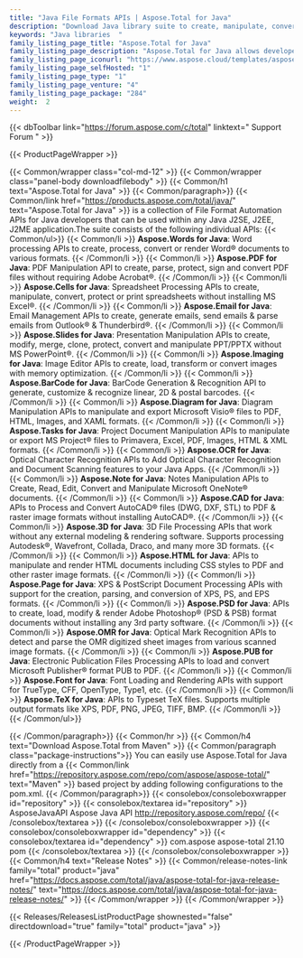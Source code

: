 ```yaml
---
title: "Java File Formats APIs | Aspose.Total for Java"
description: "Download Java library suite to create, manipulate, convert, render & print Microsoft Word, Excel, PowerPoint, Outlook, Publisher, Visio, Project & OneNote files. Package also includes APIs for PDF, Photoshop, CAD, GIS & 3D file formats as well as APIs for barcodes, OCR & OMR. "
keywords: "Java libraries  "
family_listing_page_title: "Aspose.Total for Java"
family_listing_page_description: "Aspose.Total for Java allows developers to build incredibly versatile file processing systems capable of handling 100+ popular file formats. Java SE or EE application programmers can enhance their applications with the ability to load, create, modify, render and inter-convert files from Microsoft Office, OpenOffice, Visio, Project, CAD and many other commonly used format categories."
family_listing_page_iconurl: "https://www.aspose.cloud/templates/aspose/App_Themes/V3/images/total/272x272/aspose_total-for-java-min.png"
family_listing_page_selfHosted: "1"
family_listing_page_type: "1"
family_listing_page_venture: "4"
family_listing_page_package: "284"
weight:  2
---
```


{{< dbToolbar link="https://forum.aspose.com/c/total" linktext=" Support Forum " >}}


{{< ProductPageWrapper >}}

<!-- ProductPageContent-->
{{< Common/wrapper class="col-md-12" >}}
{{< Common/wrapper class="panel-body downloadfilebody" >}}
{{< Common/h1 text="Aspose.Total for Java" >}}
{{< Common/paragraph>}}
{{< Common/link href="https://products.aspose.com/total/java/" text="Aspose.Total for Java"  >}} is a collection of File Format Automation APIs for Java developers that can be used within any Java J2SE, J2EE, J2ME application.The suite consists of the following individual APIs: {{< Common/ul>}}
    {{< Common/li >}} <b>Aspose.Words for Java</b>: Word processing APIs to create, process, convert or render Word® documents to various formats. {{< /Common/li >}}
   {{< Common/li >}} <b>Aspose.PDF for Java</b>: PDF Manipulation API to create, parse, protect, sign and convert PDF files without requiring Adobe Acrobat®. {{< /Common/li >}}
   {{< Common/li >}} <b>Aspose.Cells for Java</b>: Spreadsheet Processing APIs to create, manipulate, convert, protect or print spreadsheets without installing MS Excel®. {{< /Common/li >}}
   {{< Common/li >}} <b>Aspose.Email for Java</b>: Email Management APIs to create, generate emails, send emails &amp; parse emails from Outlook® &amp; Thunderbird®. {{< /Common/li >}}
   {{< Common/li >}} <b>Aspose.Slides for Java</b>: Presentation Manipulation APIs to create, modify, merge, clone, protect, convert and manipulate PPT/PPTX without MS PowerPoint®. {{< /Common/li >}}
   {{< Common/li >}} <b>Aspose.Imaging for Java</b>: Image Editor APIs to create, load, transform or convert images with memory optimization. {{< /Common/li >}}
   {{< Common/li >}} <b>Aspose.BarCode for Java</b>: BarCode Generation &amp; Recognition API to generate, customize &amp; recognize linear, 2D &amp; postal barcodes. {{< /Common/li >}}
   {{< Common/li >}} <b>Aspose.Diagram for Java</b>: Diagram Manipulation APIs to manipulate and export Microsoft Visio® files to PDF, HTML, Images, and XAML formats. {{< /Common/li >}}
   {{< Common/li >}} <b>Aspose.Tasks for Java</b>: Project Document Manipulation APIs to manipulate or export MS Project® files to Primavera, Excel, PDF, Images, HTML &amp; XML formats. {{< /Common/li >}}
   {{< Common/li >}} <b>Aspose.OCR for Java</b>: Optical Character Recognition APIs to Add Optical Character Recognition and Document Scanning features to your Java Apps. {{< /Common/li >}}
   {{< Common/li >}} <b>Aspose.Note for Java</b>: Notes Manipulation APIs to Create, Read, Edit, Convert and Manipulate Microsoft OneNote® documents. {{< /Common/li >}}
   {{< Common/li >}} <b>Aspose.CAD for Java</b>: APIs to Process and Convert AutoCAD® files (DWG, DXF, STL) to PDF &amp; raster image formats without installing AutoCAD®. {{< /Common/li >}}
   {{< Common/li >}} <b>Aspose.3D for Java</b>: 3D File Processing APIs that work without any external modeling &amp; rendering software. Supports processing Autodesk®, Wavefront, Collada, Draco, and many more 3D formats. {{< /Common/li >}}
   {{< Common/li >}} <b>Aspose.HTML for Java</b>: APIs to manipulate and render HTML documents including CSS styles to PDF and other raster image formats. {{< /Common/li >}}
   {{< Common/li >}} <b>Aspose.Page for Java</b>: XPS &amp; PostScript Document Processing APIs with support for the creation, parsing, and conversion of XPS, PS, and EPS formats. {{< /Common/li >}}
   {{< Common/li >}} <b>Aspose.PSD for Java</b>: APIs to create, load, modify &amp; render Adobe Photoshop® (PSD &amp; PSB) format documents without installing any 3rd party software. {{< /Common/li >}}
   {{< Common/li >}} <b>Aspose.OMR for Java</b>: Optical Mark Recognition APIs to detect and parse the OMR digitized sheet images from various scanned image formats. {{< /Common/li >}}
   {{< Common/li >}} <b>Aspose.PUB for Java</b>: Electronic Publication Files Processing APIs to load and convert Microsoft Publisher® format PUB to PDF. {{< /Common/li >}}
   {{< Common/li >}} <b>Aspose.Font for Java</b>: Font Loading and Rendering APIs with support for TrueType, CFF, OpenType, Type1, etc. {{< /Common/li >}}
   {{< Common/li >}} <b>Aspose.TeX for Java</b>: APIs to Typeset TeX files. Supports multiple output formats like XPS, PDF, PNG, JPEG, TIFF, BMP. {{< /Common/li >}}
 {{< /Common/ul>}}

{{< /Common/paragraph>}}
{{< Common/hr >}}
{{< Common/h4 text="Download Aspose.Total from Maven"  >}}
{{< Common/paragraph class="package-instructions">}}
You can easily use Aspose.Total for Java directly from a {{< Common/link href="https://repository.aspose.com/repo/com/aspose/aspose-total/" text="Maven"  >}} based project by adding following configurations to the pom.xml.
 {{< /Common/paragraph>}}
{{< consolebox/consoleboxwrapper id="repository" >}}
       {{< consolebox/textarea id="repository" >}} <repository>
      <id>AsposeJavaAPI</id>
      <name>Aspose Java API</name>
      <url>http://repository.aspose.com/repo/</url>
</repository> {{< /consolebox/textarea >}}
{{< /consolebox/consoleboxwrapper >}}
{{< consolebox/consoleboxwrapper id="dependency" >}}
       {{< consolebox/textarea id="dependency" >}} <dependency>
    <groupId>com.aspose</groupId>
    <artifactId>aspose-total</artifactId>
    <version>21.10</version>
    <type>pom</type>
</dependency> {{< /consolebox/textarea >}}
{{< /consolebox/consoleboxwrapper >}}
{{< Common/h4 text="Release Notes"  >}}
{{< Common/release-notes-link family="total" product="java" href="https://docs.aspose.com/total/java/aspose-total-for-java-release-notes/" text="https://docs.aspose.com/total/java/aspose-total-for-java-release-notes/"  >}}
{{< /Common/wrapper >}}
{{< /Common/wrapper >}}

<!-- /ProductPageContent-->



<!-- ReleasesListProductPage-->
   {{< Releases/ReleasesListProductPage shownested="false"  directdownload="true" family="total" product="java" >}}
<!-- /ReleasesListProductPage-->

{{< /ProductPageWrapper >}}

